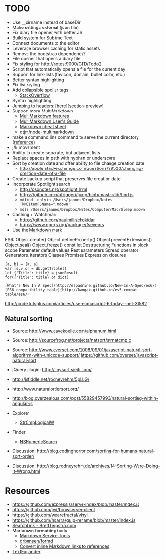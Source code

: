 # TODO

- Use __dirname instead of baseDir
- Make settings external (json file)
- Fix diary file opener with better JS
- Build system for Sublime Text
- Connect documents to the editor
- Leverage browser caching for static assets
- Remove the bootstrap dependency?
- File opener that opens a diary file
- Fix styling for http://notes:9000/GTD/Todo2
- Script that automatically opens a file for the current day
- Support for link-lists (favicon, domain, bullet color, etc.)
- Better syntax highlighting
- Fix list styling
- Add collapsible spoiler tags
	- [StackOverflow](http://meta.stackexchange.com/questions/1191/add-markdown-support-for-hidden-until-you-click-text-aka-spoilers)
- Syntax highlighting
- Jumping to headers: [here][section-preview]
- Support more MultiMarkdown
	- [MultiMarkdown features](http://bywordapp.com/markdown/guide.html#section-mmd)
	- [MultiMarkdown User's Guide](https://github.com/fletcher/MultiMarkdown/blob/master/Documentation/MultiMarkdown%20User%27s%20Guide.md)
	- [Markdown cheat sheet](http://warpedvisions.org/projects/markdown-cheat-sheet.md)
	- [dtjm/node-multimarkdown](https://github.com/dtjm/node-multimarkdown)
- make a command line command to serve the current directory ([reference](https://github.com/visionmedia/serve/blob/master/bin/serve))
- j/k movement
- Ability to create separate, but adjacent lists
- Replace spaces in path with hyphen or underscore
- Sort by creation date and offer ability to file change creation date
	- <http://apple.stackexchange.com/questions/99536/changing-creation-date-of-a-file>
- Create backup script that preserves file creation date
- Incorporate Spotlight search
	- <http://osxnotes.net/spotlight.html>
	- <https://github.com/afriggeri/jump/blob/master/lib/find.js>
	- `mdfind -onlyin /Users/jannes/Dropbox/Notes 'kMDItemFSName=*.mdown'`
	- `mdls /Users/jannes/Dropbox/Notes/Computer/Mac/Sleep.mdown`
- Caching + Watchman
	- <https://github.com/paulmillr/chokidar>
	- <https://www.npmjs.org/package/fsevents>
- Use the [Markdown mark](https://github.com/dcurtis/markdown-mark/blob/master/README.md)

ES6:
	Object.create()
	Object.defineProperty()
	Object.preventExtensions()
	Object.seal()
	Object.freeze()
	const
	let
	Destructuring
	Functions in block scope
	Parameter default values
	Rest parameters
	Spread operator
	Generators, iterators
	Classes
	Promises
	Expression closures

	[a, b] = [b, a]
	var [s,v,o] = db.getTriple()
	let {'Title': title} = jsonResult
	for({'Title': title} of dict)

	[What's New In A Spec](http://espadrine.github.io/New-In-A-Spec/es6/)
	[ES6 compatibility table](http://kangax.github.io/es5-compat-table/es6/)
http://code.tutsplus.com/articles/use-ecmascript-6-today--net-31582

## Natural sorting

- Source: <http://www.davekoelle.com/alphanum.html>
- Source: <http://sourcefrog.net/projects/natsort/strnatcmp.c>
- Source: <http://www.overset.com/2008/09/01/javascript-natural-sort-algorithm-with-unicode-support/> <https://github.com/overset/javascript-natural-sort>
- jQuery plugin: <http://tinysort.sjeiti.com/>
- <http://jsfiddle.net/rodneyrehm/5pLLG/>

- <http://www.naturalordersort.org/>
- <http://blog.overzealous.com/post/55829457993/natural-sorting-within-angular-js>
- Explorer
	- [StrCmpLogicalW](http://msdn.microsoft.com/en-us/library/bb759947.aspx)
- Finder
	- [NSNumericSearch](https://developer.apple.com/library/ios/documentation/Cocoa/Conceptual/Strings/Articles/SearchingStrings.html)

- Discussion: <http://blog.codinghorror.com/sorting-for-humans-natural-sort-order/>
- Discussion: <http://blog.rodneyrehm.de/archives/14-Sorting-Were-Doing-It-Wrong.html>

# Resources

- <https://github.com/expressjs/serve-index/blob/master/index.js>
- <https://github.com/jed/browserver-client>
- <https://github.com/wearefractal/vinyl>
- <https://github.com/hparra/gulp-rename/blob/master/index.js>
- [SearchLink - BrettTerpstra.com](http://brettterpstra.com/projects/searchlink/)
- Markdown formatting tools
	- [Markdown Service Tools](http://brettterpstra.com/projects/markdown-service-tools/)
	- [drbunsen/formd](https://github.com/drbunsen/formd)
	- [Convert inline Markdown links to references](https://gist.github.com/ttscoff/1207337)
- [TextExpander](https://smilesoftware.com/TextExpander/index.html)